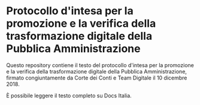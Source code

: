 # Protocollo d'intesa per la promozione e la verifica della trasformazione digitale della Pubblica Amministrazione

Questo repository contiene il testo del protocollo d'intesa per la promozione e la verifica della trasformazione digitale della Pubblica Amministrazione, firmato congiuntamente da Corte dei Conti e Team Digitale il 10 dicembre 2018.

È possibile leggere il testo completo su Docs Italia.
